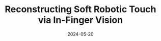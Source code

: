 ---
title: "Reconstructing Soft Robotic Touch via In-Finger Vision"
collection: publications
permalink: /publication/guo2024reconstructing
date: 2024-05-20
venue: 'Advanced Intelligent Systems'
paperurl: '/files/pdf/publication/guo2024reconstructing.pdf'
link: 'https://doi.org/10.1002/aisy.202400022'
github: 'https://github.com/ancorasir/VisualPropModel'
citation: '<b><i>Ning Guo</i></b>, Xudong Han, Shuqiao Zhong, Zhiyuan Zhou, Jian Lin, Fang Wan* and Chaoyang Song*. &quot;Reconstructing Soft Robotic Touch via In-Finger Vision.&quot; <b><i>Advanced Intelligent Systems</i></b>. doi:https://doi.org/10.1002/aisy.202400022. <b><i>Selected as the Cover Article for the September 2024 Issue</i></b>'
---